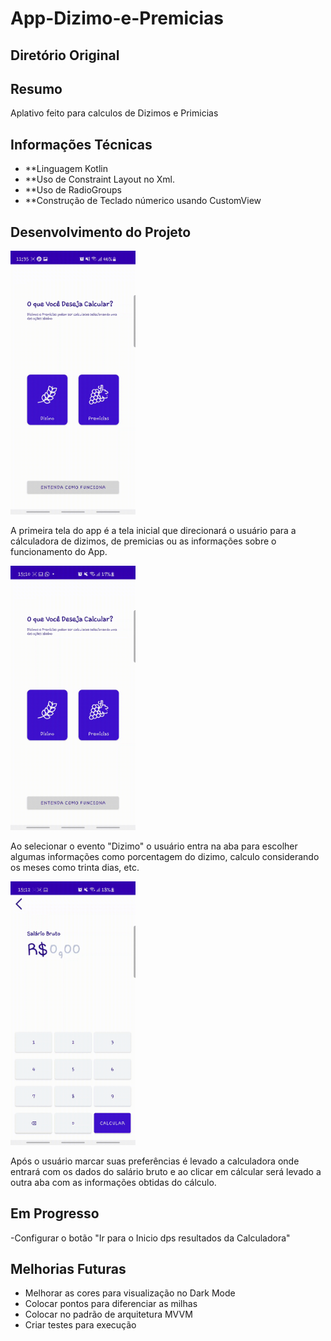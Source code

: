 # App-Dizimo-e-Premicias

## Diretório Original

## Resumo
Aplativo feito para calculos de Dizimos e Primicias 

## Informações Técnicas 
- **Linguagem Kotlin
- **Uso de Constraint Layout no Xml.
- **Uso de RadioGroups
- **Construção de Teclado númerico usando CustomView

## Desenvolvimento do Projeto
<img src="img/tela-inicial-e-informações_1.gif" width="200">

A primeira tela do app é a tela inicial que direcionará o usuário para a cálculadora de dizimos, de premicias ou as informações sobre o funcionamento do App.

<img src="img/Calculo_dizimo.gif" width="200">

Ao selecionar o evento "Dizimo" o usuário entra na aba para escolher algumas informações como porcentagem do dizimo, calculo considerando os meses como trinta dias, etc.

<img src="img/calculadora_dizimo.gif" width="200">

Após o usuário marcar suas preferências é levado a calculadora onde entrará com os dados do salário bruto e ao clicar em cálcular será levado a outra aba com as informações obtidas do cálculo.

## Em Progresso

-Configurar o botão "Ir para o Inicio dps resultados da Calculadora"

## Melhorias Futuras
- Melhorar as cores para visualização no Dark Mode
- Colocar pontos para diferenciar as milhas
- Colocar no padrão de arquitetura MVVM
- Criar testes para execução



